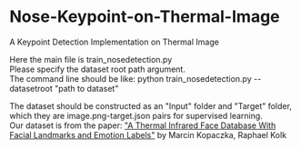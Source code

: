 # Nose-Keypoint-on-Thermal-Image
A Keypoint Detection Implementation on Thermal Image  

Here the main file is train_nosedetection.py  
Please specify the dataset root path argument.  
The command line should be like: python train_nosedetection.py --datasetroot "path to dataset"  


The dataset should be constructed as an "Input" folder and "Target" folder, which they are image.png-target.json pairs for supervised learning.  
Our dataset is from the paper: ["A Thermal Infrared Face Database With Facial Landmarks and Emotion Labels"](https://www.lfb.rwth-aachen.de/bibtexupload/pdf/KCZ18h.pdf) by Marcin Kopaczka, Raphael Kolk  





